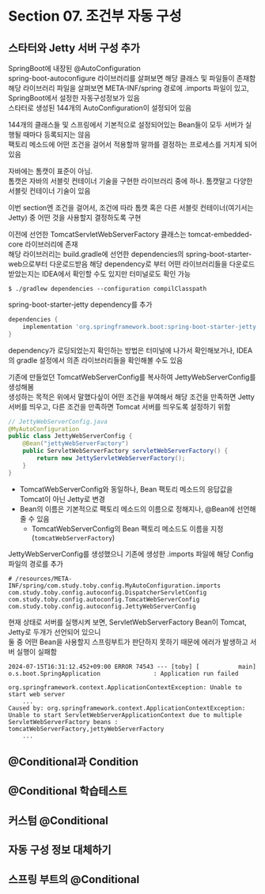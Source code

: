 # Section 07. 조건부 자동 구성

## 스타터와 Jetty 서버 구성 추가

SpringBoot에 내장된 @AutoConfiguration  
spring-boot-autoconfigure 라이브러리를 살펴보면 해당 클래스 및 파일들이 존재함  
해당 라이브러리 파일을 살펴보면 META-INF/spring 경로에 .imports 파일이 있고, SpringBoot에서 설정한 자동구성정보가 있음  
스타터로 생성된 144개의 AutoConfiguration이 설정되어 있음

144개의 클래스들 및 스프링에서 기본적으로 설정되어있는 Bean들이 모두 서버가 실행될 때마다 등록되지는 않음  
팩토리 메소드에 어떤 조건을 걸어서 적용할까 말까를 결정하는 프로세스를 거치게 되어 있음

자바에는 톰캣이 표준이 아님.  
톰캣은 자바의 서블릿 컨테이너 기술을 구현한 라이브러리 중에 하나. 톰캣말고 다양한 서블릿 컨테이너 기술이 있음

이번 section엔 조건을 걸어서, 조건에 따라 톰캣 혹은 다른 서블릿 컨테이너(여기서는 Jetty) 중 어떤 것을 사용할지 결정하도록 구현

이전에 선언한 TomcatServletWebServerFactory 클래스는 tomcat-embedded-core 라이브러리에 존재   
해당 라이브러리는 build.gradle에 선언한 dependencies의 spring-boot-starter-web으로부터 다운로드받음
해당 dependency로 부터 어떤 라이브러리들을 다운로드받았는지는 IDEA에서 확인할 수도 있지만 터미널로도 확인 가능  

```shell
$ ./gradlew dependencies --configuration compilClasspath
```

spring-boot-starter-jetty dependency를 추가
```groovy
dependencies {
    implementation 'org.springframework.boot:spring-boot-starter-jetty'
}
```
dependency가 로딩되었는지 확인하는 방법은 터미널에 나가서 확인해보거나, IDEA의 gradle 설정에서 의존 라이브러리들을 확인해볼 수도 있음

기존에 만들었던 TomcatWebServerConfig를 복사하여 JettyWebServerConfig를 생성해봄  
생성하는 목적은 위에서 말했다싶이 어떤 조건을 부여해서 해당 조건을 만족하면 Jetty 서버를 띄우고, 다른 조건을 만족하면 Tomcat 서버를 띄우도록 설정하기 위함
```java
// JettyWebServerConfig.java
@MyAutoConfiguration
public class JettyWebServerConfig {
    @Bean("jettyWebServerFactory")
    public ServletWebServerFactory servletWebServerFactory() {
        return new JettyServletWebServerFactory();
    }
}
```
- TomcatWebServerConfig와 동일하나, Bean 팩토리 메소드의 응답값을 Tomcat이 아닌 Jetty로 변경
- Bean의 이름은 기본적으로 팩토리 메소드의 이름으로 정해지나, @Bean에 선언해줄 수 있음
  - TomcatWebServerConfig의 Bean 팩토리 메소드도 이름을 지정 (`tomcatWebServerFactory`)

JettyWebServerConfig를 생성했으니 기존에 생성한 .imports 파일에 해당 Config 파일의 경로를 추가
```
# /resources/META-INF/spring/com.study.toby.config.MyAutoConfiguration.imports
com.study.toby.config.autoconfig.DispatcherServletConfig
com.study.toby.config.autoconfig.TomcatWebServerConfig
com.study.toby.config.autoconfig.JettyWebServerConfig
```

현재 상태로 서버를 실행시켜 보면, ServletWebServerFactory Bean이 Tomcat, Jetty로 두개가 선언되어 있으니  
둘 중 어떤 Bean을 사용할지 스프링부트가 판단하지 못하기 때문에 에러가 발생하고 서버 실행이 실패함

```shell
2024-07-15T16:31:12.452+09:00 ERROR 74543 --- [toby] [           main] o.s.boot.SpringApplication               : Application run failed

org.springframework.context.ApplicationContextException: Unable to start web server
	...
Caused by: org.springframework.context.ApplicationContextException: Unable to start ServletWebServerApplicationContext due to multiple ServletWebServerFactory beans : tomcatWebServerFactory,jettyWebServerFactory
	...
```

## @Conditional과 Condition



## @Conditional 학습테스트

## 커스텀 @Conditional

## 자동 구성 정보 대체하기

## 스프링 부트의 @Conditional
